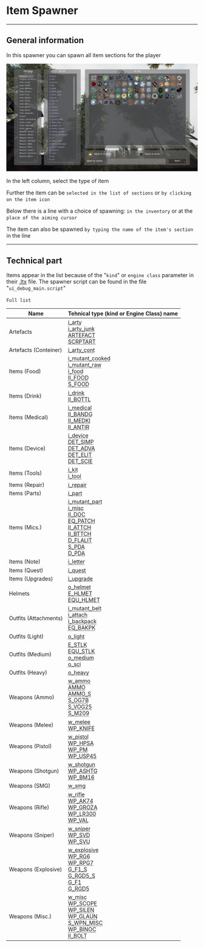 # Item Spawner

___

## General information

In this spawner you can spawn all item sections for the player

![item-spawner centered](images/item-spawner.png)

In the left column, select the type of item

Further the item can be `selected in the list of sections` or `by clicking on the item icon`

Below there is a line with a choice of spawning: `in the inventory` or at the `place of the aiming cursor`

The item can also be spawned `by typing the name of the item's section` in the line

___

## Technical part

Items appear in the list because of the "`kind`" or `engine class` parameter in their [.ltx](../../main-folders-and-files/file-formats/README.md#ltx-files) file. The spawner script can be found in the file "`ui_debug_main.script`"

`Full list`

| Name | Tehnical type (kind or Engine Class) name |
|---|---|
| Artefacts | <abbr title="kind">i_arty</abbr><br><abbr title="kind">i_arty_junk</abbr><br><abbr title="Engine Class">ARTEFACT<br>SCRPTART</abbr> |
| Artefacts (Conteiner) | <abbr title="kind">i_arty_cont</abbr> |
| Items (Food) | <abbr title="kind">i_mutant_cooked</abbr><br><abbr title="kind">i_mutant_raw</abbr><br><abbr title="kind">i_food</abbr><br><abbr title="Engine Class">II_FOOD<br>S_FOOD |
| Items (Drink) | <abbr title="kind">i_drink</abbr><br><abbr title="Engine Class">II_BOTTL |
| Items (Medical) | <abbr title="kind">i_medical</abbr><br><abbr title="Engine Class">II_BANDG<br>II_MEDKI<br>II_ANTIR |
| Items (Device) | <abbr title="kind">i_device</abbr><br><abbr title="Engine Class">DET_SIMP<br>DET_ADVA<br>DET_ELIT<br>DET_SCIE |
| Items (Tools) | <abbr title="kind">i_kit</abbr><br><abbr title="kind">i_tool</abbr> |
| Items (Repair) | <abbr title="kind">i_repair</abbr> |
| Items (Parts) | <abbr title="kind">i_part</abbr> |
| Items (Mics.) | <abbr title="kind">i_mutant_part</abbr><br><abbr title="kind">i_misc</abbr><br><abbr title="Engine Class">II_DOC<br>EQ_PATCH<br>II_ATTCH<br>II_BTTCH<br>D_FLALIT<br>S_PDA<br>D_PDA |
| Items (Note) | <abbr title="kind">i_letter</abbr> |
| Items (Quest) | <abbr title="kind">i_quest</abbr> |
| Items (Upgrades) | <abbr title="kind">i_upgrade</abbr> |
| Helmets | <abbr title="kind">o_helmet</abbr><br><abbr title="Engine Class">E_HLMET<br>EQU_HLMET |
| Outfits (Attachments) | <abbr title="kind">i_mutant_belt</abbr><br><abbr title="kind">i_attach</abbr><br><abbr title="kind">i_backpack</abbr><br><abbr title="Engine Class">EQ_BAKPK |
| Outfits (Light) | <abbr title="kind">o_light</abbr> |
| Outfits (Medium) | <abbr title="Engine Class">E_STLK<br>EQU_STLK</abbr><br><abbr title="kind">o_medium</abbr><br><abbr title="kind">o_sci</abbr> |
| Outfits (Heavy) | <abbr title="kind">o_heavy</abbr> |
| Weapons (Ammo) | <abbr title="kind">w_ammo</abbr><br><abbr title="Engine Class">AMMO<br>AMMO_S<br>S_OG7B<br>S_VOG25<br>S_M209</abbr> |
| Weapons (Melee) | <abbr title="kind">w_melee</abbr><br><abbr title="Engine Class">WP_KNIFE</abbr> |
| Weapons (Pistol) | <abbr title="kind">w_pistol</abbr><abbr title="Engine Class"><br>WP_HPSA<br>WP_PM<br>WP_USP45</abbr> |
| Weapons (Shotgun) | <abbr title="kind">w_shotgun</abbr><br><abbr title="Engine Class">WP_ASHTG<br>WP_BM16 |
| Weapons (SMG) | <abbr title="kind">w_smg</abbr> |
| Weapons (Rifle) | <abbr title="kind">w_rifle</abbr><br><abbr title="Engine Class">WP_AK74<br>WP_GROZA<br>WP_LR300<br>WP_VAL</abbr> |
| Weapons (Sniper) | <abbr title="kind">w_sniper</abbr><br><abbr title="Engine Class">WP_SVD<br>WP_SVU</abbr> |
| Weapons (Explosive) | <abbr title="kind">w_explosive</abbr><abbr title="Engine Class"><br>WP_RG6<br>WP_RPG7<br>G_F1_S<br>G_RGD5_S<br>G_F1<br>G_RGD5</abbr> |
| Weapons (Misc.) | <abbr title="kind">w_misc</abbr><br><abbr title="Engine Class">WP_SCOPE<br>WP_SILEN<br>WP_GLAUN<br>S_WPN_MISC<br>WP_BINOC<br>II_BOLT</abbr> |
